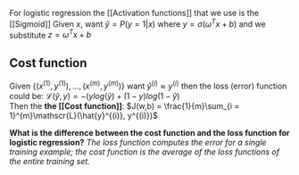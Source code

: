 For logistic regression the [[Activation functions]] that we use is the [[Sigmoid]] 
Given $x$, want $\hat{y} = P(y=1|x)$
where $y = \sigma(\omega^{T}x+b)$
and we substitute $z = \omega^{T}x+b$ 

## Cost function
Given ${\{(x^{(1)},y^{(1)} ), ..., (x^{(m)}, y^{(m)})\}}$ want $\hat{y}^{(i)} \approx y^{(i)}$ 
then the loss (error) function could be: $\mathscr{L}(\hat{y}, y) = -(ylog(\hat{y})+ (1-y)log(1-\hat{y})$  
Then the **the [[Cost function]]**: $J(w,b) = \frac{1}{m}\sum_{i = 1}^{m}\mathscr{L}(\hat{y}^{(i)}, y^{(i)})$ 

**What is the difference between the cost function and the loss function for logistic regression?**
*The loss function computes the error for a single training example; the cost function is the average of the loss functions of the entire training set.*



